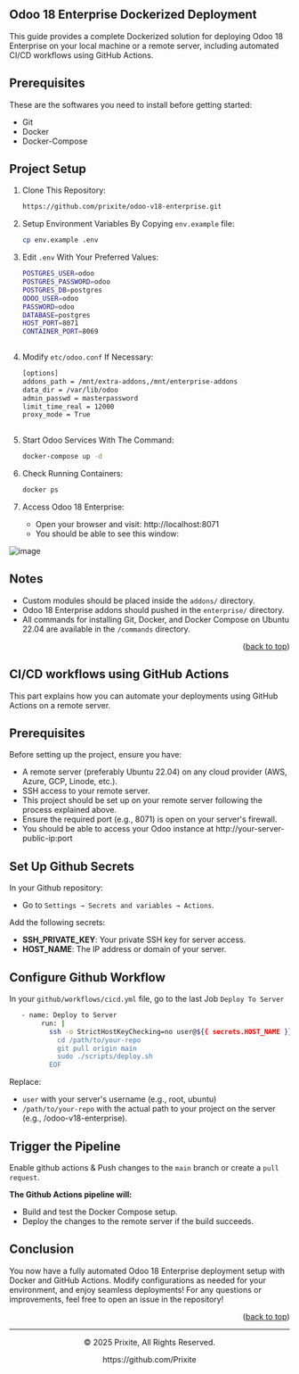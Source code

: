 <a name="readme-top"></a>
## Odoo 18 Enterprise Dockerized Deployment
This guide provides a complete Dockerized solution for deploying Odoo 18 Enterprise on your local machine or a remote server, including automated CI/CD workflows using GitHub Actions.

## Prerequisites

These are the softwares you need to install before getting started:
- Git
- Docker
- Docker-Compose

## Project Setup
  
1. Clone This Repository:

   ```sh
   https://github.com/prixite/odoo-v18-enterprise.git

2. Setup Environment Variables By Copying `env.example` file:
   ```sh
   cp env.example .env

3. Edit `.env` With Your Preferred Values:
   ```sh
   POSTGRES_USER=odoo
   POSTGRES_PASSWORD=odoo
   POSTGRES_DB=postgres
   ODOO_USER=odoo
   PASSWORD=odoo
   DATABASE=postgres
   HOST_PORT=8071
   CONTAINER_PORT=8069
    
4. Modify `etc/odoo.conf` If Necessary:
   ```sh
   [options]
   addons_path = /mnt/extra-addons,/mnt/enterprise-addons
   data_dir = /var/lib/odoo
   admin_passwd = masterpassword
   limit_time_real = 12000
   proxy_mode = True
    
5. Start Odoo Services With The Command:
   ```sh
   docker-compose up -d 

5. Check Running Containers:
   ```sh
   docker ps

5. Access Odoo 18 Enterprise:
   
   - Open your browser and visit: http://localhost:8071 
   - You should be able to see this window:
     
![image](https://github.com/user-attachments/assets/57932f31-6190-49d9-ad9c-69c3d84c6500)

## Notes

- Custom modules should be placed inside the `addons/` directory.
- Odoo 18 Enterprise addons should pushed in the `enterprise/` directory.
- All commands for installing Git, Docker, and Docker Compose on Ubuntu 22.04 are available in the `/commands` directory.

<p align="right">(<a href="#readme-top">back to top</a>)</p>

## CI/CD workflows using GitHub Actions
This part explains how you can automate your deployments using GitHub Actions on a remote server.
## Prerequisites
Before setting up the project, ensure you have:

- A remote server (preferably Ubuntu 22.04) on any cloud provider (AWS, Azure, GCP, Linode, etc.).
- SSH access to your remote server.
- This project should be set up on your remote server following the process explained above.
- Ensure the required port (e.g., 8071) is open on your server's firewall.
- You should be able to access your Odoo instance at http://your-server-public-ip:port
## Set Up Github Secrets

In your Github repository:
- Go to `Settings → Secrets and variables → Actions`.

Add the following secrets:
- **SSH_PRIVATE_KEY**: Your private SSH key for server access.
- **HOST_NAME**: The IP address or domain of your server.

## Configure Github Workflow
In your `github/workflows/cicd.yml` file, go to the last Job `Deploy To Server`
```sh
   - name: Deploy to Server
        run: |
          ssh -o StrictHostKeyChecking=no user@${{ secrets.HOST_NAME }} << EOF
            cd /path/to/your-repo
            git pull origin main
            sudo ./scripts/deploy.sh
          EOF
```
Replace:
- `user` with your server's username (e.g., root, ubuntu)
- `/path/to/your-repo` with the actual path to your project on the server (e.g., /odoo-v18-enterprise).

## Trigger the Pipeline
Enable github actions & Push changes to the `main` branch or create a `pull request`.

**The Github Actions pipeline will:**
- Build and test the Docker Compose setup.
- Deploy the changes to the remote server if the build succeeds.

## Conclusion
You now have a fully automated Odoo 18 Enterprise deployment setup with Docker and GitHub Actions. Modify configurations as needed for your environment, and enjoy seamless deployments!
For any questions or improvements, feel free to open an issue in the repository! 

<p align="right">(<a href="#readme-top">back to top</a>)</p>

---
<p align="center"> © 2025 Prixite, All Rights Reserved. </p>
<p align="center">
https://github.com/Prixite
</p>
